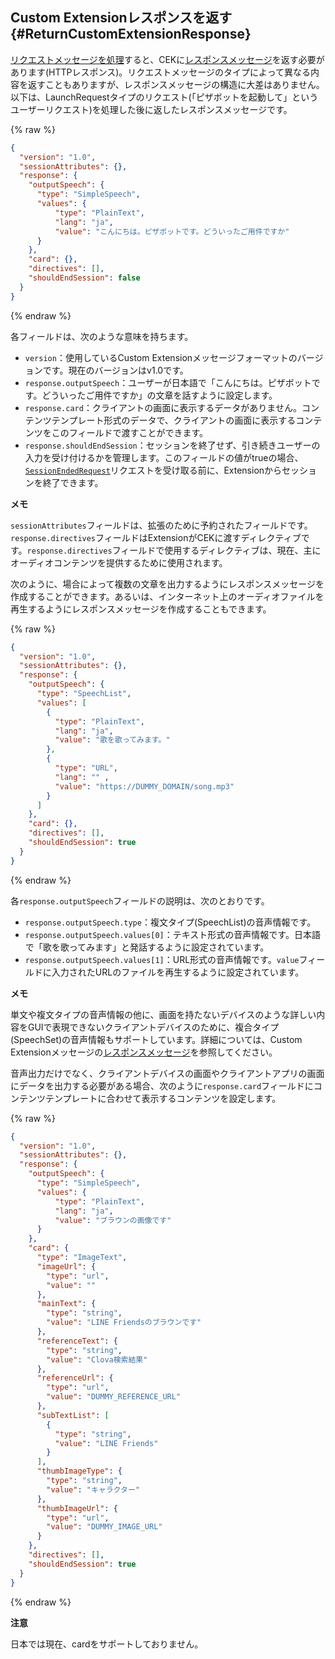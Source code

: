 ## Custom Extensionレスポンスを返す {#ReturnCustomExtensionResponse}
[リクエストメッセージを処理](#HandleCustomExtensionRequest)すると、CEKに[レスポンスメッセージ](/CEK/References/CEK_API.md#CustomExtResponseMessage)を返す必要があります(HTTPレスポンス)。リクエストメッセージのタイプによって異なる内容を返すこともありますが、レスポンスメッセージの構造に大差はありません。以下は、LaunchRequestタイプのリクエスト(「ピザボットを起動して」というユーザーリクエスト)を処理した後に返したレスポンスメッセージです。

{% raw %}
```json
{
  "version": "1.0",
  "sessionAttributes": {},
  "response": {
    "outputSpeech": {
      "type": "SimpleSpeech",
      "values": {
          "type": "PlainText",
          "lang": "ja",
          "value": "こんにちは。ピザボットです。どういったご用件ですか"
      }
    },
    "card": {},
    "directives": [],
    "shouldEndSession": false
  }
}
```
{% endraw %}

各フィールドは、次のような意味を持ちます。

* `version`：使用しているCustom Extensionメッセージフォーマットのバージョンです。現在のバージョンはv1.0です。
* `response.outputSpeech`：ユーザーが日本語で「こんにちは。ピザボットです。どういったご用件ですか」の文章を話すように設定します。
* `response.card`：クライアントの画面に表示するデータがありません。コンテンツテンプレート形式のデータで、クライアントの画面に表示するコンテンツをこのフィールドで渡すことができます。
* `response.shouldEndSession`：セッションを終了せず、引き続きユーザーの入力を受け付けるかを管理します。このフィールドの値がtrueの場合、[`SessionEndedRequest`](#HandleSessionEndedRequest)リクエストを受け取る前に、Extensionからセッションを終了できます。

<div class="note">
  <p><strong>メモ</strong></p>
  <p><code>sessionAttributes</code>フィールドは、拡張のために予約されたフィールドです。<code>response.directives</code>フィールドはExtensionがCEKに渡すディレクティブです。<code>response.directives</code>フィールドで使用するディレクティブは、現在、主にオーディオコンテンツを提供するために使用されます。</p>
</div>

次のように、場合によって複数の文章を出力するようにレスポンスメッセージを作成することができます。あるいは、インターネット上のオーディオファイルを再生するようにレスポンスメッセージを作成することもできます。

{% raw %}
```json
{
  "version": "1.0",
  "sessionAttributes": {},
  "response": {
    "outputSpeech": {
      "type": "SpeechList",
      "values": [
        {
          "type": "PlainText",
          "lang": "ja",
          "value": "歌を歌ってみます。"
        },
        {
          "type": "URL",
          "lang": "" ,
          "value": "https://DUMMY_DOMAIN/song.mp3"
        }
      ]
    },
    "card": {},
    "directives": [],
    "shouldEndSession": true
  }
}
```
{% endraw %}

各`response.outputSpeech`フィールドの説明は、次のとおりです。

* `response.outputSpeech.type`：複文タイプ(SpeechList)の音声情報です。
* `response.outputSpeech.values[0]`：テキスト形式の音声情報です。日本語で「歌を歌ってみます」と発話するように設定されています。
* `response.outputSpeech.values[1]`：URL形式の音声情報です。`value`フィールドに入力されたURLのファイルを再生するように設定されています。

<div class="note">
  <p><strong>メモ</strong></p>
  <p>単文や複文タイプの音声情報の他に、画面を持たないデバイスのような詳しい内容をGUIで表現できないクライアントデバイスのために、複合タイプ(SpeechSet)の音声情報もサポートしています。詳細については、Custom Extensionメッセージの<a href="/CEK/References/CEK_API.md#CustomExtResponseMessage">レスポンスメッセージ</a>を参照してください。</p>
</div>

音声出力だけでなく、クライアントデバイスの画面やクライアントアプリの画面にデータを出力する必要がある場合、次のように`response.card`フィールドにコンテンツテンプレートに合わせて表示するコンテンツを設定します。

{% raw %}
```json
{
  "version": "1.0",
  "sessionAttributes": {},
  "response": {
    "outputSpeech": {
      "type": "SimpleSpeech",
      "values": {
          "type": "PlainText",
          "lang": "ja",
          "value": "ブラウンの画像です"
      }
    },
    "card": {
      "type": "ImageText",
      "imageUrl": {
        "type": "url",
        "value": ""
      },
      "mainText": {
        "type": "string",
        "value": "LINE Friendsのブラウンです"
      },
      "referenceText": {
        "type": "string",
        "value": "Clova検索結果"
      },
      "referenceUrl": {
        "type": "url",
        "value": "DUMMY_REFERENCE_URL"
      },
      "subTextList": [
        {
          "type": "string",
          "value": "LINE Friends"
        }
      ],
      "thumbImageType": {
        "type": "string",
        "value": "キャラクター"
      },
      "thumbImageUrl": {
        "type": "url",
        "value": "DUMMY_IMAGE_URL"
      }
    },
    "directives": [],
    "shouldEndSession": true
  }
}
```
{% endraw %}

<div class="danger">
  <p><strong>注意</strong></p>
  <p>日本では現在、cardをサポートしておりません。</p>
</div>
